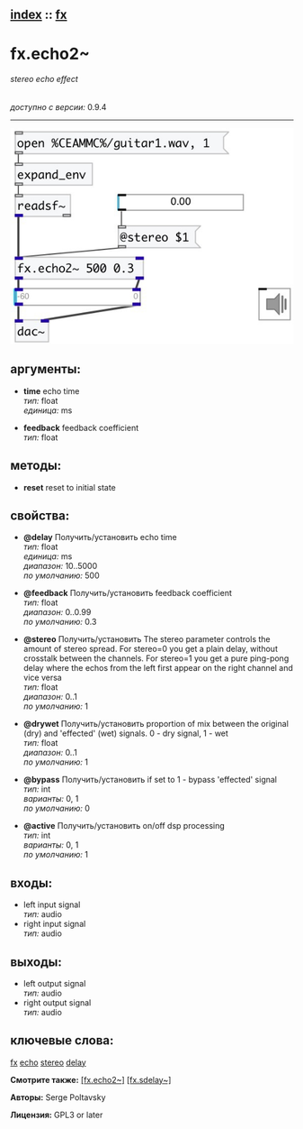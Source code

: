 [index](index.html) :: [fx](category_fx.html)
---

# fx.echo2~

###### stereo echo effect

*доступно с версии:* 0.9.4

---




[![example](../examples/img/fx.echo2~.jpg)](../examples/pd/fx.echo2~.pd)



## аргументы:

* **time**
echo time<br>
_тип:_ float<br>
_единица:_ ms<br>

* **feedback**
feedback coefficient<br>
_тип:_ float<br>



## методы:

* **reset**
reset to initial state<br>




## свойства:

* **@delay** 
Получить/установить echo time<br>
_тип:_ float<br>
_единица:_ ms<br>
_диапазон:_ 10..5000<br>
_по умолчанию:_ 500<br>

* **@feedback** 
Получить/установить feedback coefficient<br>
_тип:_ float<br>
_диапазон:_ 0..0.99<br>
_по умолчанию:_ 0.3<br>

* **@stereo** 
Получить/установить The stereo parameter controls the amount of stereo spread. For stereo=0 you get
a plain delay, without crosstalk between the channels. For stereo=1 you get a
pure ping-pong delay where the echos from the left first appear on the right
channel and vice versa<br>
_тип:_ float<br>
_диапазон:_ 0..1<br>
_по умолчанию:_ 1<br>

* **@drywet** 
Получить/установить proportion of mix between the original (dry) and &#39;effected&#39; (wet) signals. 0 -
dry signal, 1 - wet<br>
_тип:_ float<br>
_диапазон:_ 0..1<br>
_по умолчанию:_ 1<br>

* **@bypass** 
Получить/установить if set to 1 - bypass &#39;effected&#39; signal<br>
_тип:_ int<br>
_варианты:_ 0, 1<br>
_по умолчанию:_ 0<br>

* **@active** 
Получить/установить on/off dsp processing<br>
_тип:_ int<br>
_варианты:_ 0, 1<br>
_по умолчанию:_ 1<br>



## входы:

* left input signal<br>
_тип:_ audio
* right input signal<br>
_тип:_ audio



## выходы:

* left output signal<br>
_тип:_ audio
* right output signal<br>
_тип:_ audio



## ключевые слова:

[fx](keywords/fx.html)
[echo](keywords/echo.html)
[stereo](keywords/stereo.html)
[delay](keywords/delay.html)



**Смотрите также:**
[\[fx.echo2~\]](fx.echo2~.html)
[\[fx.sdelay~\]](fx.sdelay~.html)




**Авторы:** Serge Poltavsky




**Лицензия:** GPL3 or later





